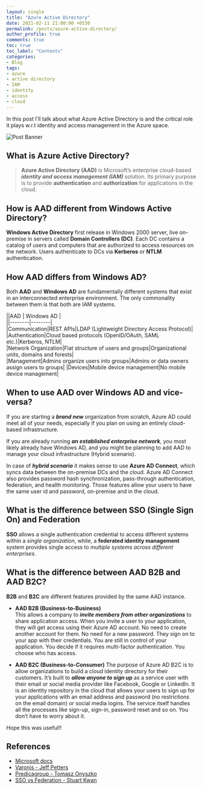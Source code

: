 ```yaml
---
layout: single
title: "Azure Active Directory"
date: 2021-02-11 21:00:00 +0530
permalink: /posts/azure-active-directory/
author_profile: true
comments: true
toc: true
toc_label: "Contents"
categories: 
- Blog
tags:
- azure
- active directory
- IAM
- identity
- access
- cloud
---
```


In this post I'll talk about what Azure Active Directory is and the critical role it plays w.r.t identity and access management in the Azure space.

![Post Banner]({{site.url}}/assets/images/blogs/active_directory/1_ActiveDirectoryHeader.png)

## What is Azure Active Directory?
> **Azure Active Directory (AAD)** is Microsoft’s enterprise cloud-based ***identity and access management (IAM)*** solution. Its primary purpose is to provide **authentication** and **authorization** for applications in the cloud.

## How is AAD different from Windows Active Directory?
**Windows Active Directory** first release in Windows 2000 server, live on-premise in servers called **Domain Controllers (DC)**. Each DC contains a catalog of users and computers that are authorized to access resources on the network. Users authenticate to DCs via **Kerberos** or **NTLM** authentication.

## How AAD differs from Windows AD?
Both **AAD** and **Windows AD** are fundamentally different systems that exist in an interconnected enterprise environment. The only commonality between them is that both are IAM systems.

||AAD | Windows AD |  
||--------|--------|  
|Communication|REST APIs|LDAP (Lightweight Directory Access Protocol)|  
|Authentication|Cloud based protocols (OpenID/OAuth, SAML etc.)|Kerberos, NTLM|  
|Network Organization|Flat structure of users and groups|Organizational units, domains and forests|  
|Management|Admins organize users into groups|Admins or data owners assign users to groups|
|Devices|Mobile device management|No mobile device management|   

## When to use AAD over Windows AD and vice-versa?
If you are starting a ***brand new*** organization from scratch, Azure AD could meet all of your needs, especially if you plan on using an entirely cloud-based infrastructure.  

If you are already running ***an established enterprise network***, you most likely already have Windows AD, and you might be planning to add AAD to manage your cloud infrastructure (Hybrid scenario).  

In case of ***hybrid scenario*** it makes sense to use **Azure AD Connect**, which syncs data between the on-premise DCs and the cloud. Azure AD Connect also provides password hash synchronization, pass-through authentication, federation, and health monitoring. Those features allow your users to have the same user id and password, on-premise and in the cloud.

## What is the difference between SSO (Single Sign On) and Federation
**SSO** allows a single authentication credential to access different systems within a *single organization*, while, a **federated identity management** system provides single access to *multiple systems across different enterprises*.

## What is the difference between AAD B2B and AAD B2C?
**B2B** and **B2C** are different features provided by the same AAD instance.

* **AAD B2B (Business-to-Business)**  
This allows a company to ***invite members from other organizations*** to share application access. When you invite a user to your application, they will get access using their Azure AD account. No need to create another account for them. No need for a new password. They sign on to your app with their credentials. You are still in control of your application. You decide if it requires multi-factor authentication. You choose who has access.

* **AAD B2C (Business-to-Consumer)**
The purpose of Azure AD B2C is to allow organizations to build a cloud identity directory for their customers. It’s built to ***allow anyone to sign up*** as a service user with their email or social media provider like Facebook, Google or LinkedIn. 
It is an identity repository in the cloud that allows your users to sign up for your applications with an email address and password (no restrictions on the email domain) or social media logins. The service itself handles all the processes like sign-up, sign-in, password reset and so on. You don’t have to worry about it.

Hope this was useful!!

## References
* [Microsoft docs](https://docs.microsoft.com/en-us/azure/active-directory/fundamentals/active-directory-whatis)
* [Varonis - Jeff Petters](https://www.varonis.com/blog/azure-active-directory/)
* [Predicagroup - Tomasz Onyszko](https://www.predicagroup.com/blog/azure-ad-b2b-b2c-puzzled-out/)  
* [SSO vs Federation - Stuart Kwan](https://docs.microsoft.com/en-us/azure/active-directory/manage-apps/what-is-single-sign-on)
